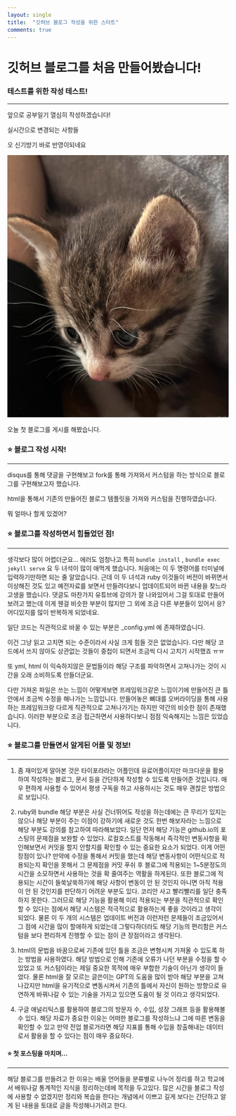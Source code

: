 ```yaml
---
layout: single
title:  "깃허브 블로그 작성을 위한 스타트"
comments: true
---
```


# 깃허브 블로그를 처음 만들어봤습니다!

### 테스트를 위한 작성 테스트!

---

앞으로 공부일기 열심히 작성하겠습니다!

실시간으로 변경되는 사항들

오 신기방기 바로 반영이되네요

![부기애기때](../images2025-02-25-first/부기애기때.jpg)

오늘 첫 블로그를 게시를 해봤습니다.



### ⭐ 블로그 작성 시작!

---

disqus를 통해 댓글을 구현해보고 fork를 통해 가져와서 커스텀을 하는 방식으로 블로그를 구현해보고자 했습니다.

html을 통해서 기존의 만들어진 블로그 템플릿을 가져와 커스텀을 진행하였습니다.

뭐 얼마나 할게 있겠어?



### ⭐ 블로그를 작성하면서 힘들었던 점!

---

생각보다 많이 어렵더군요... 에러도 엄청나고 특히 `bundle install`  , `bundle exec jekyll serve` 요 두 녀석이 많이 애먹게 했습니다. 처음에는 이 두 명령어를 터미널에 입력하기만하면 되는 줄 알았습니다. 근데 이 두 녀석과 ruby 이것들이 버전이 바뀌면서 이상해진 것도 있고 예전자료를 보면서 만들려다보니 업데이트되어 바뀐 내용을 찾느라 고생을 했습니다. 댓글도 마찬가지 유튜브에 강의가 잘 나와있어서 그걸 토대로 만들어보려고 했는데 이게 웬걸 비슷한 부분이 많지만 그 외에 조금 다른 부분들이 있어서 응? 어디있지를 많이 반복하게 되었네요.

일단 코드는 직관적으로 바꿀 수 있는 부분은 _config.yml 에 존재하였습니다.

이건 그냥 읽고 고치면 되는 수준이라서 사실 크게 힘들 것은 없었습니다. 다만 해당 코드에서 쓰지 않아도 상관없는 것들이 중첩이 되면서 조금씩 다시 고치기 시작했죠 ㅠㅠ

또 yml, html 이 익숙하지않은 문법들이라 해당 구조를 파악하면서 고쳐나가는 것이 시간을 오래 소비하도록 만들더군요.

다만 가져온 파일은 쓰는 느낌이 어떻게보면 프레임워크같은 느낌이기에 만들어진 큰 틀안에서 조금씩 수정을 해나가는 느낌입니다. 만들어놓은 뼈대를 오버라이딩을 통해 사용하는 프레임워크랑 다르게 직관적으로 고쳐나가기는 하지만 약간의 비슷한 점이 존재했습니다. 이러한 부분으로 조금 접근하면서 사용하다보니 점점 익숙해지는 느낌은 있었습니다.



### ⭐ 블로그를 만들면서 알게된 어플 및 정보!

---

1. 좀 재미있게 알아본 것은 타이포라라는 어플인데 유료어플이지만 마크다운을 활용하여 작성하는 블로그, 문서 등을 간단하게 작성할 수 있도록 만들어준 것입니다. 매우 편하게 사용할 수 있어서 평생 구독을 하고 사용하시는 것도 매우 괜찮은 방법으로 보입니다.

2. ruby와 bundle 해당 부분은 사실 건너뛰어도 작성을 하는데에는 큰 무리가 있지는 않으나 해당 부분이 주는 이점이 강하기에 새로운 것도 한번 해보자라는 느낌으로 해당 부분도 강의를 참고하여 따라해보았다. 일단 먼저 해당 기능은 github.io의 포스팅의 문제점을 보완할 수 있었다. 로컬호스트를 작동해서 즉각적인 변동사항을 확인해보면서 커밋을 할지 안할지를 확인할 수 있는 중요한 요소가 되었다. 이게 어떤 장점이 있나? 만약에 수정을 통해서 커밋을 했는데 해당 변동사항이 어떤식으로 적용되는지 확인을 못해서 그 문제점을 커밋 푸쉬 후 블로그에 적용되는 1~5분정도의 시간을 소모하면서 사용하는 것을 확 줄여주는 역활을 하게된다. 또한 블로그에 적용되는 시간이 들쑥날쑥하기에 해당 사항이 변동이 안 된 것인지 아니면 아직 적용이 안 된 것인지를 판단하기 어려운 부분도 있다. 코리안 사고 빨리빨리를 일단 충족하지 못한다. 그러므로 해당 기능을 활용해 미리 적용되는 부분을 직관적으로 확인할 수 있다는 점에서 해당 시스템은 적극적으로 활용하는게 좋을 것이라고 생각이 되었다. 물론 이 두 개의 시스템은 업데이트 버전과 이런저런 문제들이 조금있어서 그 점에 시간을 많이 할애하게 되었는데 그렇다하더라도 해당 기능의 편리함은 커스텀을 보다 편리하게 진행할 수 있는 점이 큰 장점이라고 생각된다.

3.  html의 문법을 바꿈으로써 기존에 있던 틀을 조금은 변형시켜 가져올 수 있도록 하는 방법을 사용하였다. 해당 방법으로 인해 기존에 오류가 나던 부분을 수정을 할 수 있었고 또 커스텀이라는 제일 중요한 목적에 매우 부합한 기술이 아닌가 생각이 들었다. 물론 html을 잘 모르는 글쓴이는 GPT의 도움을 많이 받아 해당 부분을 고쳐나갔지만 html을 유기적으로 변동시켜서 기존의 틀에서 자신이 원하는 방향으로 유연하게 바꿔나갈 수 있는 기술을 가지고 있으면 도움이 될 것 이라고 생각되었다.

4.  구글 애널리틱스를 활용하여 블로그의 방문자 수, 수입, 성장 그래프 등을 활용해볼 수 있다. 해당 자료가 중요한 이유는 어떠한 블로그를 작성하느냐 그에 따른 변동을 확인할 수 있고 만약 전업 블로거라면 해당 지표를 통해 수입을 창출해내는 데이터로서 활용을 할 수 있다는 점이 매우 중요하다.

   

#### ⭐ 첫 포스팅을 마치며...

---

해당 블로그를 만들려고 한 이유는 배울 언어들을 분류별로 나누어 정리를 하고 학교에서 배워나갈 통계적인 지식을 정리하는데에 목적을 두고있다. 많은 시간을 블로그 작성에 사용할 수 없겠지만 정리와 복습을 한다는 개념에서 이쁘고 길게 보다는 간단하고 알게 된 내용을 토대로 글을 작성해나가려고 한다.



